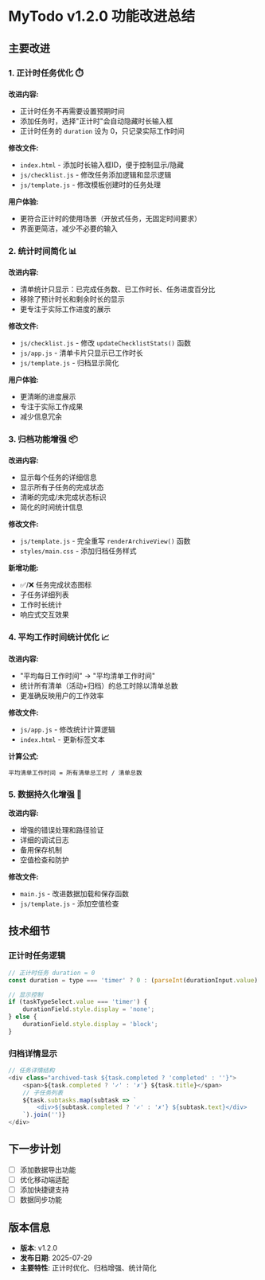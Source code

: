# MyTodo v1.2.0 功能改进总结

## 主要改进

### 1. 正计时任务优化 ⏱️

**改进内容:**
- 正计时任务不再需要设置预期时间
- 添加任务时，选择"正计时"会自动隐藏时长输入框
- 正计时任务的 `duration` 设为 0，只记录实际工作时间

**修改文件:**
- `index.html` - 添加时长输入框ID，便于控制显示/隐藏
- `js/checklist.js` - 修改任务添加逻辑和显示逻辑
- `js/template.js` - 修改模板创建时的任务处理

**用户体验:**
- 更符合正计时的使用场景（开放式任务，无固定时间要求）
- 界面更简洁，减少不必要的输入

### 2. 统计时间简化 📊

**改进内容:**
- 清单统计只显示：已完成任务数、已工作时长、任务进度百分比
- 移除了预计时长和剩余时长的显示
- 更专注于实际工作进度的展示

**修改文件:**
- `js/checklist.js` - 修改 `updateChecklistStats()` 函数
- `js/app.js` - 清单卡片只显示已工作时长
- `js/template.js` - 归档显示简化

**用户体验:**
- 更清晰的进度展示
- 专注于实际工作成果
- 减少信息冗余

### 3. 归档功能增强 📦

**改进内容:**
- 显示每个任务的详细信息
- 显示所有子任务的完成状态
- 清晰的完成/未完成状态标识
- 简化的时间统计信息

**修改文件:**
- `js/template.js` - 完全重写 `renderArchiveView()` 函数
- `styles/main.css` - 添加归档任务样式

**新增功能:**
- ✅/❌ 任务完成状态图标
- 子任务详细列表
- 工作时长统计
- 响应式交互效果

### 4. 平均工作时间统计优化 📈

**改进内容:**
- "平均每日工作时间" → "平均清单工作时间"
- 统计所有清单（活动+归档）的总工时除以清单总数
- 更准确反映用户的工作效率

**修改文件:**
- `js/app.js` - 修改统计计算逻辑
- `index.html` - 更新标签文本

**计算公式:**
```
平均清单工作时间 = 所有清单总工时 / 清单总数
```

### 5. 数据持久化增强 💾

**改进内容:**
- 增强的错误处理和路径验证
- 详细的调试日志
- 备用保存机制
- 空值检查和防护

**修改文件:**
- `main.js` - 改进数据加载和保存函数
- `js/template.js` - 添加空值检查

## 技术细节

### 正计时任务逻辑
```javascript
// 正计时任务 duration = 0
const duration = type === 'timer' ? 0 : (parseInt(durationInput.value) || 30);

// 显示控制
if (taskTypeSelect.value === 'timer') {
    durationField.style.display = 'none';
} else {
    durationField.style.display = 'block';
}
```

### 归档详情显示
```javascript
// 任务详情结构
<div class="archived-task ${task.completed ? 'completed' : ''}">
    <span>${task.completed ? '✓' : '✗'} ${task.title}</span>
    // 子任务列表
    ${task.subtasks.map(subtask => `
        <div>${subtask.completed ? '✓' : '✗'} ${subtask.text}</div>
    `).join('')}
</div>
```

## 下一步计划

- [ ] 添加数据导出功能
- [ ] 优化移动端适配
- [ ] 添加快捷键支持
- [ ] 数据同步功能

## 版本信息

- **版本**: v1.2.0
- **发布日期**: 2025-07-29
- **主要特性**: 正计时优化、归档增强、统计简化
